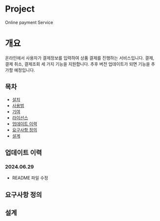 # Project
Online payment Service

# 개요
온라인에서 사용자가 결제정보를 입력하여 상품 결제를 진행하는 서비스입니다.
결제, 결제 취소, 결제조회 세 가지 기능을 지원합니다.
추후 버전 업데이트가 되면 기능을 추가할 예정입니다.

## 목차
- [설치](#설치)
- [사용법](#사용법)
- [기여](#기여)
- [라이선스](#라이선스)
- [업데이트 이력](#업데이트-이력)
- [요구사항 정의](#요구사항-정의)
- [설계](#설계)


## 업데이트 이력
### 2024.06.29 
- README 파일 수정

## 요구사항 정의

## 설계
